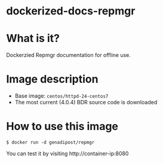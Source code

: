 # dockerized-docs-repmgr

# What is it? #
Dockerzied Repmgr documentation for offline use.

# Image description #
- Base image: `centos/httpd-24-centos7`
- The most current (4.0.4) BDR source code is downloaded 

# How to use this image #

```console
$ docker run -d genadipost/repmgr
```

You can test it by visiting http://container-ip:8080
